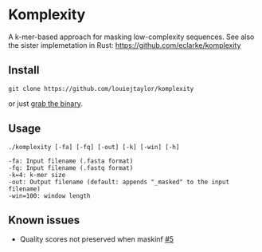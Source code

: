# Komplexity

A k-mer-based approach for masking low-complexity sequences. See also the sister implemetation in Rust: https://github.com/eclarke/komplexity

## Install

    git clone https://github.com/louiejtaylor/komplexity

or just [grab the binary](https://github.com/louiejtaylor/komplexity/blob/master/komplexity).

## Usage

    ./komplexity [-fa] [-fq] [-out] [-k] [-win] [-h]

    -fa: Input filename (.fasta format)
    -fq: Input filename (.fastq format)
    -k=4: k-mer size
    -out: Output filename (default: appends "_masked" to the input filename) 
    -win=100: window length

## Known issues
 - Quality scores not preserved when maskinf [#5](https://github.com/louiejtaylor/komplexity/issues/5)
